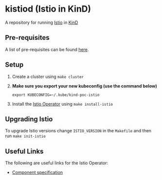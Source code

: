 # kistiod (Istio in KinD)

A repository for running [Istio](https://istio.io/) in [KinD](https://kind.sigs.k8s.io/)

## Pre-requisites

A list of pre-requisites can be found [here](docs/pre-reqs.md).

## Setup

1. Create a cluster using `make cluster`

2. **Make sure you export your new kubeconfig (use the command below)**
   
   ```
   export KUBECONFIG=~/.kube/kind-poc-istio
   ```

3. Install the [Istio Operator](https://github.com/istio/istio/tree/master/operator) using `make install-istio`

## Upgrading Istio

To upgrade Istio versions change `ISTIO_VERSION` in the `Makefile` and then run `make init-istio`

## Useful Links

The following are useful links for the Istio Operator:

- [Component specification](https://github.com/istio/api/blob/master/operator/v1alpha1/component.proto)
